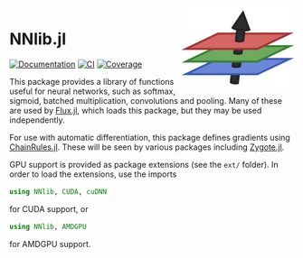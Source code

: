 <img align="right" width="200px" src="https://github.com/FluxML/NNlib.jl/raw/master/docs/src/assets/logo.png">

# NNlib.jl

[![Documentation][docs-dev-img]][docs-dev-url]
[![CI](https://github.com/FluxML/NNlib.jl/actions/workflows/ci.yml/badge.svg)](https://github.com/FluxML/NNlib.jl/actions/workflows/ci.yml)
[![Coverage](https://codecov.io/gh/FluxML/NNlib.jl/branch/master/graph/badge.svg)](https://codecov.io/gh/FluxML/NNlib.jl) 

[docs-stable-img]: https://img.shields.io/badge/docs-stable-blue.svg
[docs-stable-url]: https://fluxml.ai/NNlib.jl/stable/

[docs-dev-img]: https://img.shields.io/badge/docs-latest-blue.svg
[docs-dev-url]: https://fluxml.ai/NNlib.jl/dev/

This package provides a library of functions useful for neural networks, such as softmax, sigmoid, batched multiplication, convolutions and pooling. Many of these are used by [Flux.jl](https://github.com/FluxML/Flux.jl), which loads this package, but they may be used independently.

For use with automatic differentiation, this package defines gradients using [ChainRules.jl](https://github.com/JuliaDiff/ChainRules.jl). These will be seen by various packages including [Zygote.jl](https://github.com/FluxML/Zygote.jl).

GPU support is provided as package extensions (see the `ext/` folder). In order to load the extensions, use the imports
```julia
using NNlib, CUDA, cuDNN
```
for CUDA support, or
```julia
using NNlib, AMDGPU
```
for AMDGPU support.


